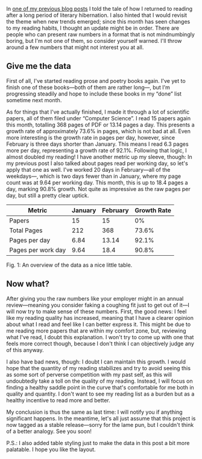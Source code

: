 In [one of my previous blog posts](http://blog.veitheller.de/Reading_%E2%80%94_The_First_Month.html)
I told the tale of how I returned to reading after a long period of literary
hibernation. I also hinted that I would revisit the theme when new trends emerged;
since this month has seen changes to my reading habits, I thought an update
might be in order. There are people who can present raw numbers in a format
that is not mindnumbingly boring, but I'm not one of them, so consider
yourself warned. I'll throw around a few numbers that might not
interest you at all.

## Give me the data

First of all, I've started reading prose and poetry books again. I've yet to
finish one of these books—both of them are rather long—, but I'm progressing
steadily and hope to include these books in my “done” list sometime next
month.

As for things that I've actually finished, I made it through a lot of scientific
papers, all of them filed under “Computer Science”. I read 15 papers
again this month, totalling 368 pages of PDF or 13.14 pages a day. This presents a
growth rate of approximately 73.6% in pages, which is not bad at all. Even
more interesting is the growth rate in pages per day, however, since February
is three days shorter than January. This means I read 6.3 pages more per
day, representing a growth rate of 92.1%. Following that logic, I almost
doubled my reading! I have another metric up my sleeve, though: In my previous
post I also talked about pages read per working day, so let's apply that
one as well. I've worked 20 days in February—all of the weekdays—, which
is two days fewer than in January, where my page count was at 9.64 per working
day. This month, this is up to 18.4 pages a day, marking 90.8% growth. Not
quite as impressive as the raw pages per day, but still a pretty clear uptick.

| Metric             | January | February | Growth Rate |
| ------------------ | ------- | -------- | ----------- |
| Papers             | 15      | 15       | 0%          |
| Total Pages        | 212     | 368      | 73.6%       |
| Pages per day      | 6.84    | 13.14    | 92.1%       |
| Pages per work day | 9.64    | 18.4     | 90.8%       |
<div class="figure-label">Fig. 1: An overview of the data as a nice little table.</div>

## Now what?

After giving you the raw numbers like your employer might in an annual
review—meaning you consider faking a coughing fit just to get out of it—I
will now try to make sense of these numbers. First, the good news: I feel like
my reading quality has increased, meaning that I have a clearer opinion about
what I read and feel like I can better express it. This might be due to me
reading more papers that are within my comfort zone, but, reviewing what I've
read, I doubt this explanation. I won't try to come up with one that feels
more correct though, because I don't think I can objectively judge any of this
anyway.

I also have bad news, though: I doubt I can maintain this growth. I would hope
that the quantity of my reading stabilizes and try to avoid seeing this as some
sort of perverse competition with my past self, as this will undoubtedly take a
toll on the quality of my reading. Instead, I will focus on finding a healthy
saddle point in the curve that's comfortable for me both in quality and quantity.
I don't want to see my reading list as a burden but as a healthy incentive to
read more and better.

My conclusion is thus the same as last time: I will notify you if anything significant
happens. In the meantime, let's all just assume that this project is now tagged
as a stable release—sorry for the lame pun, but I couldn't think of a better analogy.
See you soon!

P.S.: I also added table styling just to make the data in this post a bit more palatable.
I hope you like the layout.
